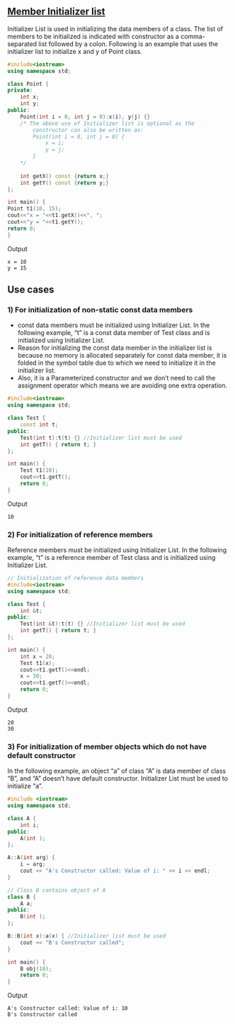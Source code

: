 ## <u>Member Initializer list</u>

Initializer List is used in initializing the data members of a class. The list of members to be initialized is indicated with constructor as a comma-separated list followed by a colon. Following is an example that uses the initializer list to initialize x and y of Point class.

```c++
#include<iostream>
using namespace std;

class Point {
private:
	int x;
	int y;
public:
	Point(int i = 0, int j = 0):x(i), y(j) {}
	/* The above use of Initializer list is optional as the
		constructor can also be written as:
		Point(int i = 0, int j = 0) {
			x = i;
			y = j;
		}
	*/
	
	int getX() const {return x;}
	int getY() const {return y;}
};

int main() {
Point t1(10, 15);
cout<<"x = "<<t1.getX()<<", ";
cout<<"y = "<<t1.getY();
return 0;
}
```

Output

```
x = 10
y = 15
```

## Use cases

### 1) For initialization of non-static const data members

- const data members must be initialized using Initializer List. In the following example, “t” is a const data member of Test class and is initialized using Initializer List. 
- Reason for initializing the const data member in the initializer list is because no memory is allocated separately for const data member, it is folded in the symbol table due to which we need to initialize it in the initializer list. 
- Also, it is a Parameterized constructor and we don’t need to call the assignment operator which means we are avoiding one extra operation. 

```c++
#include<iostream>
using namespace std;

class Test {
	const int t;
public:
	Test(int t):t(t) {} //Initializer list must be used
	int getT() { return t; }
};

int main() {
	Test t1(10);
	cout<<t1.getT();
	return 0;
}
```

Output

```
10
```

### 2) For initialization of reference members

Reference members must be initialized using Initializer List. In the following example, “t” is a reference member of Test class and is initialized using Initializer List.

```c++
// Initialization of reference data members
#include<iostream>
using namespace std;

class Test {
	int &t;
public:
	Test(int &t):t(t) {} //Initializer list must be used
	int getT() { return t; }
};

int main() {
	int x = 20;
	Test t1(x);
	cout<<t1.getT()<<endl;
	x = 30;
	cout<<t1.getT()<<endl;
	return 0;
}
```

Output

```
20
30
```

### 3) For initialization of member objects which do not have default constructor

In the following example, an object “a” of class “A” is data member of class “B”, and “A” doesn’t have default constructor. Initializer List must be used to initialize “a”.

```c++
#include <iostream>
using namespace std;

class A {
	int i;
public:
	A(int );
};

A::A(int arg) {
	i = arg;
	cout << "A's Constructor called: Value of i: " << i << endl;
}

// Class B contains object of A
class B {
	A a;
public:
	B(int );
};

B::B(int x):a(x) { //Initializer list must be used
	cout << "B's Constructor called";
}

int main() {
	B obj(10);
	return 0;
}
```

Output

```
A's Constructor called: Value of i: 10
B's Constructor called
```




